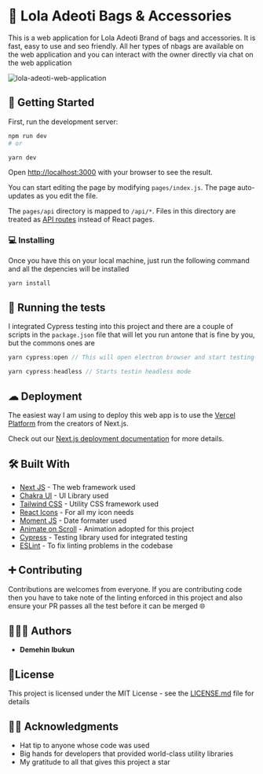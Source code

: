 # 👜 Lola Adeoti Bags & Accessories

This is a web application for Lola Adeoti Brand of bags and accessories. It is fast, easy to use and seo friendly. All her types of nbags are available on the web application and you can interact with the owner directly via chat on the web application

![lola-adeoti-web-application](https://user-images.githubusercontent.com/16826624/157561017-faf34b55-fec0-4d4e-b7d8-2b0eff9f1a2e.png)

## 🥇 Getting Started

First, run the development server:

```bash
npm run dev
# or

yarn dev
```

Open [http://localhost:3000](http://localhost:3000) with your browser to see the result.

You can start editing the page by modifying `pages/index.js`. The page auto-updates as you edit the file.

<!-- [API routes](https://nextjs.org/docs/api-routes/introduction) can be accessed on [http://localhost:3000/api/hello](http://localhost:3000/api/hello). This endpoint can be edited in `pages/api/hello.js`. -->

The `pages/api` directory is mapped to `/api/*`. Files in this directory are treated as [API routes](https://nextjs.org/docs/api-routes/introduction) instead of React pages.

<!-- ### Prerequisites

Once you have this on your local machine, just run the following command and all the depencies will be installed

```
yarn install
``` -->

### 💻 Installing

Once you have this on your local machine, just run the following command and all the depencies will be installed

```js
yarn install
```

## 🧪 Running the tests

I integrated Cypress testing into this project and there are a couple of scripts in the `package.json` file that will let you run antone that is fine by you, but the commons ones are

```js
yarn cypress:open // This will open electron browser and start testing

yarn cypress:headless // Starts testin headless mode
```

<!-- ### Break down into end to end tests

Explain what these tests test and why

```
Give an example
``` -->

<!-- ### And coding style tests

Explain what these tests test and why

```js
Give an example
``` -->

## ☁ Deployment

The easiest way I am using to deploy this web app is to use the [Vercel Platform](https://vercel.com/new?utm_medium=default-template&filter=next.js&utm_source=create-next-app&utm_campaign=create-next-app-readme) from the creators of Next.js.

Check out our [Next.js deployment documentation](https://nextjs.org/docs/deployment) for more details.

## 🛠 Built With

- [Next JS](http://www.dropwizard.io/1.0.2/docs/) - The web framework used
- [Chakra UI](https://chakra-ui.com/) - UI Library used
- [Tailwind CSS](https://tailwindcss.com/) - Utility CSS framework used
- [React Icons](https://react-icons.github.io/react-icons/) - For all my icon needs
- [Moment JS](https://momentjs.com/) - Date formater used
- [Animate on Scroll](https://michalsnik.github.io/aos/) - Animation adopted for this project
- [Cypress](https://www.cypress.io/) - Testing library used for integrated testing
- [ESLint](https://eslint.org/) - To fix linting problems in the codebase

## ➕ Contributing

Contributions are welcomes from everyone. If you are contributing code then you have to take note of the linting enforced in this project and also ensure your PR passes all the test before it can be merged 🌐

<!-- ## Versioning

We use [SemVer](http://semver.org/) for versioning. For the versions available, see the [tags on this repository](https://github.com/your/project/tags).  -->

## 👨🏽‍💻 Authors

- **Demehin Ibukun**

<!-- See also the list of [contributors](https://github.com/your/project/contributors) who participated in this project. -->

## 📑License

This project is licensed under the MIT License - see the [LICENSE.md](LICENSE.md) file for details

## 👏🏽 Acknowledgments

- Hat tip to anyone whose code was used
- Big hands for developers that provided world-class utility libraries
- My gratitude to all that gives this project a star
